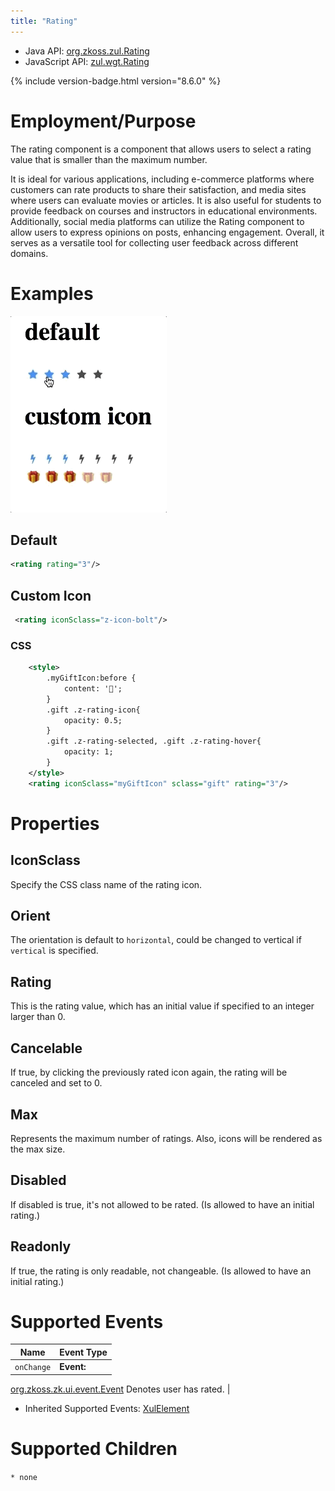 ```yaml
---
title: "Rating"
---
```



- Java API: [org.zkoss.zul.Rating](https://www.zkoss.org/javadoc/latest/zk/org/zkoss/zul/Rating.html)
- JavaScript API: [zul.wgt.Rating](https://www.zkoss.org/javadoc/latest/jsdoc/classes/zul.wgt.Rating.html)

{% include version-badge.html version="8.6.0" %}

# Employment/Purpose

The rating component is a component that allows users to select a rating
value that is smaller than the maximum number.

It is ideal for various applications, including e-commerce platforms
where customers can rate products to share their satisfaction, and media
sites where users can evaluate movies or articles. It is also useful for
students to provide feedback on courses and instructors in educational
environments. Additionally, social media platforms can utilize the
Rating component to allow users to express opinions on posts, enhancing
engagement. Overall, it serves as a versatile tool for collecting user
feedback across different domains.

# Examples

![](/zk_component_ref/images/rating.gif)

## Default

```xml
<rating rating="3"/>
```

## Custom Icon

```xml
 <rating iconSclass="z-icon-bolt"/>
```

### CSS

```xml
    <style>
        .myGiftIcon:before {
            content: '🎁';
        }
        .gift .z-rating-icon{
            opacity: 0.5;
        }
        .gift .z-rating-selected, .gift .z-rating-hover{
            opacity: 1;
        }
    </style>
    <rating iconSclass="myGiftIcon" sclass="gift" rating="3"/>
```

# Properties

## IconSclass

Specify the CSS class name of the rating icon.

## Orient

The orientation is default to `horizontal`, could be changed to vertical
if `vertical` is specified.

## Rating

This is the rating value, which has an initial value if specified to an
integer larger than 0.

## Cancelable

If true, by clicking the previously rated icon again, the rating will be
canceled and set to 0.

## Max

Represents the maximum number of ratings. Also, icons will be rendered
as the max size.

## Disabled

If disabled is true, it's not allowed to be rated. (Is allowed to have
an initial rating.)

## Readonly

If true, the rating is only readable, not changeable. (Is allowed to
have an initial rating.)

# Supported Events

| Name | Event Type |
|---|---|
| `onChange` | **Event:**
[org.zkoss.zk.ui.event.Event](https://www.zkoss.org/javadoc/latest/zk/org/zkoss/zk/ui/event/Event.html) Denotes user has
rated. |

- Inherited Supported Events: [ XulElement]({{site.baseurl}}/zk_component_ref/xulelement#Supported_Events)

# Supported Children

`* none`
